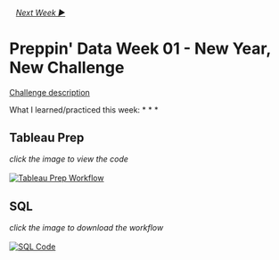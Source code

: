 <h6> &nbsp;&nbsp;&nbsp;<a href="../Week_2/README.md">Next Week  ▶</a></h6>

# Preppin' Data Week 01 - New Year, New Challenge

[Challenge description](https://preppindata.blogspot.com/2021/01/2021-week-1.html)

What I learned/practiced this week:
*
*
*

## Tableau Prep
<i>click the image to view the code</i><br>
<br>
<a href="preppin-data-YYYY-WW.py">
<img src="img-python-code-YYYY-WW.png?raw=true" alt="Tableau Prep Workflow">
</a>

## SQL
<i>click the image to download the workflow</i><br>
<br>
<a href="preppin-data-YYYY-WW.yxzp">
<img src="img-alteryx-YYYY-WW.png?raw=true" alt="SQL Code">
</a>
